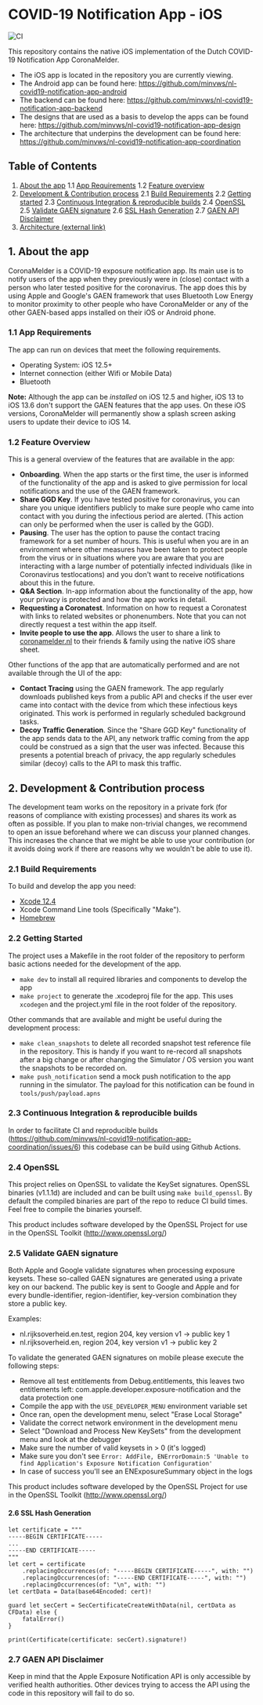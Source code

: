 # COVID-19 Notification App - iOS

![CI](https://github.com/minvws/nl-covid19-notification-app-ios/workflows/CI/badge.svg)

This repository contains the native iOS implementation of the Dutch COVID-19 Notification App CoronaMelder. 

* The iOS app is located in the repository you are currently viewing.
* The Android app can be found here: https://github.com/minvws/nl-covid19-notification-app-android
* The backend can be found here: https://github.com/minvws/nl-covid19-notification-app-backend
* The designs that are used as a basis to develop the apps can be found here: https://github.com/minvws/nl-covid19-notification-app-design
* The architecture that underpins the development can be found here: https://github.com/minvws/nl-covid19-notification-app-coordination


## Table of Contents
1. [About the app](#about)
1.1 [App Requirements](#requirements)
1.2 [Feature overview](#featureoverview)
2. [Development & Contribution process](#development)
2.1 [Build Requirements](#developmentrequirements)
2.2 [Getting started](#gettingstarted)
2.3 [Continuous Integration & reproducible builds](#ci)
2.4 [OpenSSL](#openssl)
2.5 [Validate GAEN signature](#gaensignature)
2.6 [SSL Hash Generation](#hashgeneration)
2.7 [GAEN API Disclaimer](#gaendisclaimer)
3. [Architecture (external link)](ARCHITECTURE.md)

<a name="about"></a>
## 1. About the app
CoronaMelder is a COVID-19 exposure notification app. Its main use is to notify users of the app when they previously were in (close) contact with a person who later tested positive for the coronavirus. The app does this by using Apple and Google's GAEN framework that uses Bluetooth Low Energy to monitor proximity to other people who have CoronaMelder or any of the other GAEN-based apps installed on their iOS or Android phone.

<a name="requirements"></a>
### 1.1 App Requirements
The app can run on devices that meet the following requirements.

- Operating System: iOS 12.5+
- Internet connection (either Wifi or Mobile Data)
- Bluetooth

**Note:** Although the app can be _installed_ on iOS 12.5 and higher, iOS 13 to iOS 13.6 don't support the GAEN features that the app uses. On these iOS versions, CoronaMelder will permanently show a splash screen asking users to update their device to iOS 14.

<a name="featureoverview"></a>
### 1.2 Feature Overview
This is a general overview of the features that are available in the app:

- **Onboarding**. When the app starts or the first time, the user is informed of the functionality of the app and is asked to give permission for local notifications and the use of the GAEN framework.
- **Share GGD Key**. If you have tested positive for coronavirus, you can share you unique identifiers publicly to make sure people who came into contact with you during the infectious period are alerted. (This action can only be performed when the user is called by the GGD).
- **Pausing**. The user has the option to pause the contact tracing framework for a set number of hours. This is useful when you are in an environment where other measures have been taken to protect people from the virus or in situations where you are aware that you are interacting with a large number of potentially infected individuals (like in Coronavirus testlocations) and you don't want to receive notifications about this in the future.
- **Q&A Section**. In-app information about the functionality of the app, how your privacy is protected and how the app works in detail.
- **Requesting a Coronatest**. Information on how to request a Coronatest with links to related websites or phonenumbers. Note that you can not directly request a test within the app itself.
- **Invite people to use the app**. Allows the user to share a link to [coronamelder.nl](coronamelder.nl) to their friends & family using the native iOS share sheet.

Other functions of the app that are automatically performed and are not available through the UI of the app:

- **Contact Tracing** using the GAEN framework. The app regularly downloads published keys from a public API and checks if the user ever came into contact with the device from which these infectious keys originated. This work is performed in regularly scheduled background tasks.
- **Decoy Traffic Generation**. Since the "Share GGD Key" functionality of the app sends data to the API, any network traffic coming from the app could be construed as a sign that the user was infected. Because this presents a potential breach of privacy, the app regularly schedules similar (decoy) calls to the API to mask this traffic.


<a name="development"></a>
## 2. Development & Contribution process
The development team works on the repository in a private fork (for reasons of compliance with existing processes) and shares its work as often as possible.
If you plan to make non-trivial changes, we recommend to open an issue beforehand where we can discuss your planned changes.
This increases the chance that we might be able to use your contribution (or it avoids doing work if there are reasons why we wouldn't be able to use it).

<a name="buildrequirements"></a>
### 2.1 Build Requirements

To build and develop the app you need:

- [Xcode 12.4](https://download.developer.apple.com/Developer_Tools/Xcode_12.4/Xcode_12.4.xip)
- Xcode Command Line tools (Specifically "Make").
- [Homebrew](https://brew.sh/)

<a name="gettingstarted"></a>
### 2.2 Getting Started

The project uses a Makefile in the root folder of the repository to perform basic actions needed for the development of the app.

- `make dev` to install all required libraries and components to develop the app
- `make project` to generate the .xcodeproj file for the app. This uses `xcodegen` and the project.yml file in the root folder of the repository.

Other commands that are available and might  be useful during the development process:

- `make clean_snapshots` to delete all recorded snapshot test reference file in the repository. This is handy if you want to re-record all snapshots after a big change or after changing the Simulator / OS version you want the snapshots to be recorded on.
- `make push_notification` send a mock push notification to the app running in the simulator. The payload for this notification can be found in `tools/push/payload.apns`

<a name="ci"></a>
### 2.3 Continuous Integration & reproducible builds

In order to facilitate CI and reproducible builds (https://github.com/minvws/nl-covid19-notification-app-coordination/issues/6) this codebase can be build using Github Actions.

<a name="openssl"></a>
### 2.4 OpenSSL

This project relies on OpenSSL to validate the KeySet signatures. OpenSSL binaries (v1.1.1d) are included and can be built using `make build_openssl`. By default the compiled binaries are part of the repo to reduce CI build times. Feel free to compile the binaries yourself.

This product includes software developed by the OpenSSL Project for use in the OpenSSL Toolkit (http://www.openssl.org/)

<a name="gaensignature"></a>
### 2.5 Validate GAEN signature

Both Apple and Google validate signatures when processing exposure keysets. These so-called GAEN signatures are generated using a private key on our backend. The public key is sent to Google and Apple and for every bundle-identifier, region-identifier, key-version combination they store a public key. 

Examples: 

- nl.rijksoverheid.en.test, region 204, key version v1 -> public key 1
- nl.rijksoverheid.en, region 204, key version v1 -> public key 2

To validate the generated GAEN signatures on mobile please execute the following steps:

- Remove all test entitlements from Debug.entitlements, this leaves two entitlements left: com.apple.developer.exposure-notification and the data protection one
- Compile the app with the `USE_DEVELOPER_MENU` environment variable set
- Once ran, open the development menu, select "Erase Local Storage"
- Validate the correct network environment in the development menu
- Select "Download and Process New KeySets" from the development menu and look at the debugger
- Make sure the number of valid keysets in > 0 (it's logged)
- Make sure you don't see `Error: AddFile, ENErrorDomain:5 'Unable to find Application's Exposure Notification Configuration'`
- In case of success you'll see an ENExposureSummary object in the logs


This product includes software developed by the OpenSSL Project for use in the OpenSSL Toolkit (http://www.openssl.org/)

<a name="hashgeneration"></a>
#### 2.6 SSL Hash Generation

```
let certificate = """
-----BEGIN CERTIFICATE-----
...
-----END CERTIFICATE-----
"""
let cert = certificate
    .replacingOccurrences(of: "-----BEGIN CERTIFICATE-----", with: "")
    .replacingOccurrences(of: "-----END CERTIFICATE-----", with: "")
    .replacingOccurrences(of: "\n", with: "")
let certData = Data(base64Encoded: cert)!

guard let secCert = SecCertificateCreateWithData(nil, certData as CFData) else {
    fatalError()
}

print(Certificate(certificate: secCert).signature!)
```

<a name="gaendisclaimer"></a>
### 2.7 GAEN API Disclaimer


Keep in mind that the Apple Exposure Notification API is only accessible by verified health authorities. Other devices trying to access the API using the code in this repository will fail to do so.
